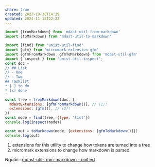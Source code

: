 ```yaml
---
share: true
created: 2023-10-30T14:29
updated: 2024-11-18T22:22
---
```

```js title="Tạo cây cú pháp từ markdown"
import {fromMarkdown} from 'mdast-util-from-markdown'
import {toMarkdown} from 'mdast-util-to-markdown'

import {find} from 'unist-util-find'
import {gfm} from 'micromark-extension-gfm'
import {gfmFromMarkdown, gfmToMarkdown} from 'mdast-util-gfm'
import { inspect } from "unist-util-inspect";
const doc = `
// ## List 
// - One
// - Two 
## Tasklist
* [ ] to do
* [x] done
`
const tree = fromMarkdown(doc, {
  mdastExtensions: [gfmFromMarkdown()], // (1)!
  extensions: [gfm()], // (2)!
})
const node = find(tree, {type: 'list'})
console.log(inspect(node))

const out = toMarkdown(node, {extensions: [gfmToMarkdown()]})
console.log(out)
```

1. extensions for this utility to change how tokens are turned into a tree 
2. micromark extensions to change how markdown is parsed

Nguồn:: [mdast-util-from-markdown - unified](https://unifiedjs.com/explore/package/mdast-util-from-markdown/)